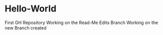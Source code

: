 # Hello-World
First GH Repository
Working on the Read-Me Edits Branch 
Working on the new Branch created 
